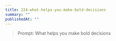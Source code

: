 ```yaml
---
title: 224-what-helps-you-make-bold-decisions
summary: ""
publishedAt: ""
---
```


> Prompt: What helps you make bold decisions

